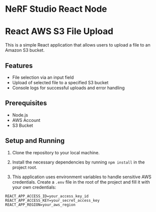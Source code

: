 # NeRF Studio React Node

# React AWS S3 File Upload

This is a simple React application that allows users to upload a file to an Amazon S3 bucket.

## Features

- File selection via an input field
- Upload of selected file to a specified S3 bucket
- Console logs for successful uploads and error handling

## Prerequisites

- Node.js
- AWS Account
- S3 Bucket

## Setup and Running

1. Clone the repository to your local machine.
   
2. Install the necessary dependencies by running `npm install` in the project root.

3. This application uses environment variables to handle sensitive AWS credentials. 
   Create a `.env` file in the root of the project and fill it with your own credentials:

```env
REACT_APP_ACCESS_ID=your_access_key_id
REACT_APP_ACCESS_KEY=your_secret_access_key
REACT_APP_REGION=your_aws_region
